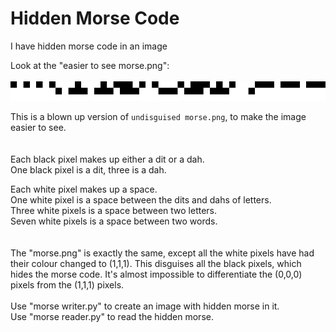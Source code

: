 # Hidden Morse Code
I have hidden morse code in an image  

Look at the "easier to see morse.png":  
<br>
![alt text](https://github.com/michael-gif/hidden-morse-code/blob/master/easier%20to%20see%20morse.png "Easier to see morse")

This is a blown up version of `undisguised morse.png`, to make the image easier to see.  
<br><br>
Each black pixel makes up either a dit or a dah.  
One black pixel is a dit, three is a dah.  

Each white pixel makes up a space.  
One white pixel is a space between the dits and dahs of letters.  
Three white pixels is a space between two letters.  
Seven white pixels is a space between two words.  
<br><br>
The "morse.png" is exactly the same, except all the white pixels have had their colour changed to (1,1,1). This disguises all the black pixels, which hides the morse code. It's almost impossible to differentiate the (0,0,0) pixels from the (1,1,1) pixels.
<br><br>
Use "morse writer.py" to create an image with hidden morse in it.  
Use "morse reader.py" to read the hidden morse.
